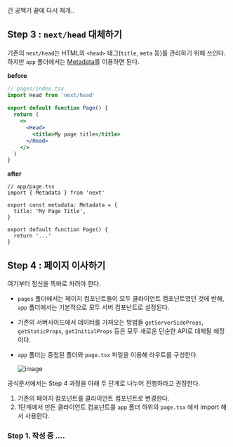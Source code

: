 긴 공백기 끝에 다시 재개..

## Step 3 : `next/head` 대체하기

기존의 `next/head`는 HTML의 `<head>` 태그(`title`, `meta` 등)를 관리하기 위해 쓰인다. 하지만 `app` 폴더에서는 [Metadata](https://nextjs.org/docs/app/building-your-application/optimizing/metadata)를 이용하면 된다.


**before**
```jsx
// pages/index.tsx
import Head from 'next/head'
 
export default function Page() {
  return (
    <>
      <Head>
        <title>My page title</title>
      </Head>
    </>
  )
}
```

**after**
```tsx
// app/page.tsx
import { Metadata } from 'next'
 
export const metadata: Metadata = {
  title: 'My Page Title',
}
 
export default function Page() {
  return '...'
}
```

## Step 4 : 페이지 이사하기
여기부터 정신을 똑바로 차려야 한다.

-  `pages` 폴더에서는 페이지 컴포넌트들이 모두 클라이언트 컴포넌트였던 것에 반해,  `app` 폴더에서는 기본적으로 모두 서버 컴포넌트로 설정된다.
-  기존의 서버사이드에서 데이터를 가져오는 방법들 `getServerSideProps`, `getStaticProps`, `getInitialProps` 등은 모두 새로운 단순한 API로 대체될 예정이다.
- `app` 폴더는 중첩된 폴더와 `page.tsx` 파일을 이용해 라우트를 구성한다.

  ![image](https://d1ccleacxg8gcm.cloudfront.net/lhjeong60/images/b7aibh56hjcc.png)




공식문서에서는 Step 4 과정을 아래 두 단계로 나누어 진행하라고 권장한다.
1. 기존의 페이지 컴포넌트를 클라이언트 컴포넌트로 변경한다.
2. 1단계에서 만든 클라이언트 컴포넌트를 `app` 폴더 하위의 `page.tsx` 에서 import 해서 사용한다.

### Step 1. 작성 중 ....
